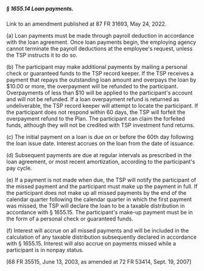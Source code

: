 ##### § 1655.14 Loan payments. #####

Link to an amendment published at 87 FR 31693, May 24, 2022.

(a) Loan payments must be made through payroll deduction in accordance with the loan agreement. Once loan payments begin, the employing agency cannot terminate the payroll deductions at the employee's request, unless the TSP instructs it to do so.

(b) The participant may make additional payments by mailing a personal check or guaranteed funds to the TSP record keeper. If the TSP receives a payment that repays the outstanding loan amount and overpays the loan by $10.00 or more, the overpayment will be refunded to the participant. Overpayments of less than $10 will be applied to the participant's account and will not be refunded. If a loan overpayment refund is returned as undeliverable, the TSP record keeper will attempt to locate the participant. If the participant does not respond within 60 days, the TSP will forfeit the overpayment refund to the Plan. The participant can claim the forfeited funds, although they will not be credited with TSP investment fund returns.

(c) The initial payment on a loan is due on or before the 60th day following the loan issue date. Interest accrues on the loan from the date of issuance.

(d) Subsequent payments are due at regular intervals as prescribed in the loan agreement, or most recent amortization, according to the participant's pay cycle.

(e) If a payment is not made when due, the TSP will notify the participant of the missed payment and the participant must make up the payment in full. If the participant does not make up all missed payments by the end of the calendar quarter following the calendar quarter in which the first payment was missed, the TSP will declare the loan to be a taxable distribution in accordance with § 1655.15. The participant's make-up payment must be in the form of a personal check or guaranteed funds.

(f) Interest will accrue on all missed payments and will be included in the calculation of any taxable distribution subsequently declared in accordance with § 1655.15. Interest will also accrue on payments missed while a participant is in nonpay status.

[68 FR 35515, June 13, 2003, as amended at 72 FR 53414, Sept. 19, 2007]